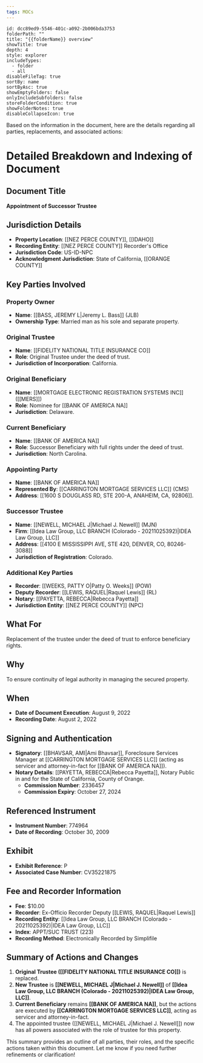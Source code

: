 ```yaml
---
tags: MOCs
---
```

```folder-overview
id: dcc89ed9-5546-401c-a092-2b006bda3753
folderPath: ""
title: "{{folderName}} overview"
showTitle: true
depth: 4
style: explorer
includeTypes:
  - folder
  - all
disableFileTag: true
sortBy: name
sortByAsc: true
showEmptyFolders: false
onlyIncludeSubfolders: false
storeFolderCondition: true
showFolderNotes: true
disableCollapseIcon: true
```

Based on the information in the document, here are the details regarding all parties, replacements, and associated actions:
# Detailed Breakdown and Indexing of Document

## Document Title
**Appointment of Successor Trustee**

## Jurisdiction Details
- **Property Location**: [[NEZ PERCE COUNTY]], [[IDAHO]]
- **Recording Entity**: [[NEZ PERCE COUNTY]] Recorder's Office
- **Jurisdiction Code**: US-ID-NPC
- **Acknowledgment Jurisdiction**: State of California, [[ORANGE COUNTY]]

## Key Parties Involved
### Property Owner
- **Name**: [[BASS, JEREMY L|Jeremy L. Bass]] (JLB)
- **Ownership Type**: Married man as his sole and separate property.

### Original Trustee
- **Name**: [[FIDELITY NATIONAL TITLE INSURANCE CO]]
- **Role**: Original Trustee under the deed of trust.
- **Jurisdiction of Incorporation**: California.

### Original Beneficiary
- **Name**: [[MORTGAGE ELECTRONIC REGISTRATION SYSTEMS INC]] ([[MERS]])
- **Role**: Nominee for [[BANK OF AMERICA NA]]
- **Jurisdiction**: Delaware.

### Current Beneficiary
- **Name**: [[BANK OF AMERICA NA]]
- **Role**: Successor Beneficiary with full rights under the deed of trust.
- **Jurisdiction**: North Carolina.

### Appointing Party
- **Name**: [[BANK OF AMERICA NA]]
- **Represented By**: [[CARRINGTON MORTGAGE SERVICES LLC]] (CMS)
- **Address**: [[1600 S DOUGLASS RD, STE 200-A, ANAHEIM, CA, 92806]].

### Successor Trustee
- **Name**: [[NEWELL, MICHAEL J|Michael J. Newell]] (MJN)
- **Firm**: [[Idea Law Group, LLC BRANCH (Colorado - 20211025392)|IDEA Law Group, LLC]]
- **Address**: [[4100 E MISSISSIPPI AVE, STE 420, DENVER, CO, 80246-3088]]
- **Jurisdiction of Registration**: Colorado.

### Additional Key Parties
- **Recorder**: [[WEEKS, PATTY O|Patty O. Weeks]] (POW)
- **Deputy Recorder**: [[LEWIS, RAQUEL|Raquel Lewis]] (RL)
- **Notary**: [[PAYETTA, REBECCA|Rebecca Payetta]]
- **Jurisdiction Entity**: [[NEZ PERCE COUNTY]] (NPC)

## What For
Replacement of the trustee under the deed of trust to enforce beneficiary rights.

## Why
To ensure continuity of legal authority in managing the secured property.

## When
- **Date of Document Execution**: August 9, 2022
- **Recording Date**: August 2, 2022

## Signing and Authentication
- **Signatory**: [[BHAVSAR, AMI|Ami Bhavsar]], Foreclosure Services Manager at [[CARRINGTON MORTGAGE SERVICES LLC]] (acting as servicer and attorney-in-fact for [[BANK OF AMERICA NA]]).
- **Notary Details**: [[PAYETTA, REBECCA|Rebecca Payetta]], Notary Public in and for the State of California, County of Orange.
  - **Commission Number**: 2336457
  - **Commission Expiry**: October 27, 2024

## Referenced Instrument
- **Instrument Number**: 774964
- **Date of Recording**: October 30, 2009

## Exhibit
- **Exhibit Reference**: P
- **Associated Case Number**: CV35221875

## Fee and Recorder Information
- **Fee**: $10.00
- **Recorder**: Ex-Officio Recorder Deputy [[LEWIS, RAQUEL|Raquel Lewis]]
- **Recording Entity**: [[Idea Law Group, LLC BRANCH (Colorado - 20211025392)|IDEA Law Group, LLC]]
- **Index**: APPT/SUC TRUST (223)
- **Recording Method**: Electronically Recorded by Simplifile

## Summary of Actions and Changes
1. **Original Trustee ([[FIDELITY NATIONAL TITLE INSURANCE CO]])** is replaced.
2. **New Trustee** is **[[NEWELL, MICHAEL J|Michael J. Newell]]** of **[[Idea Law Group, LLC BRANCH (Colorado - 20211025392)|IDEA Law Group, LLC]]**.
3. **Current Beneficiary** remains **[[BANK OF AMERICA NA]]**, but the actions are executed by **[[CARRINGTON MORTGAGE SERVICES LLC]]**, acting as servicer and attorney-in-fact.
4. The appointed trustee ([[NEWELL, MICHAEL J|Michael J. Newell]]) now has all powers associated with the role of trustee for this property.

This summary provides an outline of all parties, their roles, and the specific actions taken within this document. Let me know if you need further refinements or clarification!
